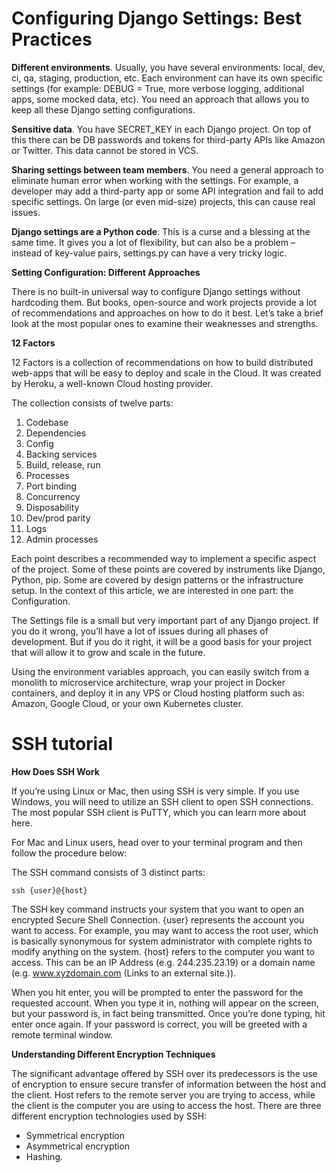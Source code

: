 # Configuring Django Settings: Best Practices

**Different environments**. Usually, you have several environments: local, dev, ci, qa, staging, production, etc. Each environment can have its own specific settings (for example: DEBUG = True, more verbose logging, additional apps, some mocked data, etc). You need an approach that allows you to keep all these Django setting configurations.

**Sensitive data**. You have SECRET_KEY in each Django project. On top of this there can be DB passwords and tokens for third-party APIs like Amazon or Twitter. This data cannot be stored in VCS.

**Sharing settings between team members**. You need a general approach to eliminate human error when working with the settings. For example, a developer may add a third-party app or some API integration and fail to add specific settings. On large (or even mid-size) projects, this can cause real issues.

**Django settings are a Python code**. This is a curse and a blessing at the same time. It gives you a lot of flexibility, but can also be a problem – instead of key-value pairs, settings.py can have a very tricky logic.


**Setting Configuration: Different Approaches**

There is no built-in universal way to configure Django settings without hardcoding them. But books, open-source and work projects provide a lot of recommendations and approaches on how to do it best. Let’s take a brief look at the most popular ones to examine their weaknesses and strengths.

**12 Factors**

12 Factors is a collection of recommendations on how to build distributed web-apps that will be easy to deploy and scale in the Cloud. It was created by Heroku, a well-known Cloud hosting provider.

The collection consists of twelve parts:

1. Codebase
2. Dependencies
3. Config
4. Backing services
5. Build, release, run
6. Processes
7. Port binding
8. Concurrency
9. Disposability
10. Dev/prod parity
11. Logs
12. Admin processes


Each point describes a recommended way to implement a specific aspect of the project. Some of these points are covered by instruments like Django, Python, pip. Some are covered by design patterns or the infrastructure setup. In the context of this article, we are interested in one part: the Configuration.

The Settings file is a small but very important part of any Django project. If you do it wrong, you’ll have a lot of issues during all phases of development. But if you do it right, it will be a good basis for your project that will allow it to grow and scale in the future.

Using the environment variables approach, you can easily switch from a monolith to microservice architecture, wrap your project in Docker containers, and deploy it in any VPS or Cloud hosting platform such as: Amazon, Google Cloud, or your own Kubernetes cluster.

# SSH tutorial

**How Does SSH Work**

If you’re using Linux or Mac, then using SSH is very simple. If you use Windows, you will need to utilize an SSH client to open SSH connections. The most popular SSH client is PuTTY, which you can learn more about here.

For Mac and Linux users, head over to your terminal program and then follow the procedure below:

The SSH command consists of 3 distinct parts:

`ssh {user}@{host}`

The SSH key command instructs your system that you want to open an encrypted Secure Shell Connection. {user} represents the account you want to access. For example, you may want to access the root user, which is basically synonymous for system administrator with complete rights to modify anything on the system. {host} refers to the computer you want to access. This can be an IP Address (e.g. 244.235.23.19) or a domain name (e.g. www.xyzdomain.com (Links to an external site.)).

When you hit enter, you will be prompted to enter the password for the requested account. When you type it in, nothing will appear on the screen, but your password is, in fact being transmitted. Once you’re done typing, hit enter once again. If your password is correct, you will be greeted with a remote terminal window.



**Understanding Different Encryption Techniques**

The significant advantage offered by SSH over its predecessors is the use of encryption to ensure secure transfer of information between the host and the client. Host refers to the remote server you are trying to access, while the client is the computer you are using to access the host. There are three different encryption technologies used by SSH:

* Symmetrical encryption
* Asymmetrical encryption
* Hashing.

